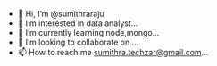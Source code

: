 - 👋 Hi, I’m @sumithraraju
- 👀 I’m interested in data analyst...
- 🌱 I’m currently learning node,mongo...
- 💞️ I’m looking to collaborate on ...
- 📫 How to reach me sumithra.techzar@gmail.com...

<!---
sumithraraju/sumithraraju is a ✨ special ✨ repository because its `README.md` (this file) appears on your GitHub profile.
You can click the Preview link to take a look at your changes.
--->
